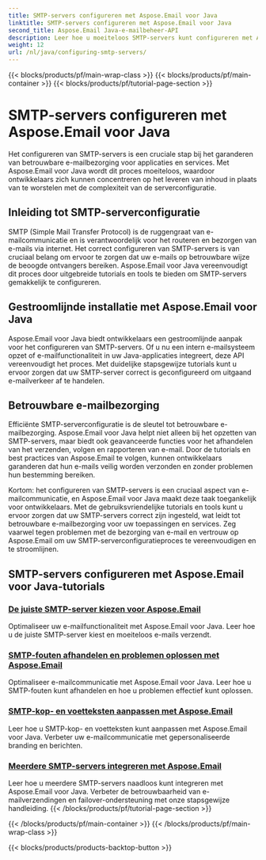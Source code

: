 ```yaml
---
title: SMTP-servers configureren met Aspose.Email voor Java
linktitle: SMTP-servers configureren met Aspose.Email voor Java
second_title: Aspose.Email Java-e-mailbeheer-API
description: Leer hoe u moeiteloos SMTP-servers kunt configureren met Aspose.Email voor Java. Stapsgewijze tutorials voor een naadloze e-mailbezorging.
weight: 12
url: /nl/java/configuring-smtp-servers/
---
```


{{< blocks/products/pf/main-wrap-class >}}
{{< blocks/products/pf/main-container >}}
{{< blocks/products/pf/tutorial-page-section >}}

# SMTP-servers configureren met Aspose.Email voor Java



Het configureren van SMTP-servers is een cruciale stap bij het garanderen van betrouwbare e-mailbezorging voor applicaties en services. Met Aspose.Email voor Java wordt dit proces moeiteloos, waardoor ontwikkelaars zich kunnen concentreren op het leveren van inhoud in plaats van te worstelen met de complexiteit van de serverconfiguratie.

## Inleiding tot SMTP-serverconfiguratie

SMTP (Simple Mail Transfer Protocol) is de ruggengraat van e-mailcommunicatie en is verantwoordelijk voor het routeren en bezorgen van e-mails via internet. Het correct configureren van SMTP-servers is van cruciaal belang om ervoor te zorgen dat uw e-mails op betrouwbare wijze de beoogde ontvangers bereiken. Aspose.Email voor Java vereenvoudigt dit proces door uitgebreide tutorials en tools te bieden om SMTP-servers gemakkelijk te configureren.

## Gestroomlijnde installatie met Aspose.Email voor Java

Aspose.Email voor Java biedt ontwikkelaars een gestroomlijnde aanpak voor het configureren van SMTP-servers. Of u nu een intern e-mailsysteem opzet of e-mailfunctionaliteit in uw Java-applicaties integreert, deze API vereenvoudigt het proces. Met duidelijke stapsgewijze tutorials kunt u ervoor zorgen dat uw SMTP-server correct is geconfigureerd om uitgaand e-mailverkeer af te handelen.

## Betrouwbare e-mailbezorging

Efficiënte SMTP-serverconfiguratie is de sleutel tot betrouwbare e-mailbezorging. Aspose.Email voor Java helpt niet alleen bij het opzetten van SMTP-servers, maar biedt ook geavanceerde functies voor het afhandelen van het verzenden, volgen en rapporteren van e-mail. Door de tutorials en best practices van Aspose.Email te volgen, kunnen ontwikkelaars garanderen dat hun e-mails veilig worden verzonden en zonder problemen hun bestemming bereiken.

Kortom: het configureren van SMTP-servers is een cruciaal aspect van e-mailcommunicatie, en Aspose.Email voor Java maakt deze taak toegankelijk voor ontwikkelaars. Met de gebruiksvriendelijke tutorials en tools kunt u ervoor zorgen dat uw SMTP-servers correct zijn ingesteld, wat leidt tot betrouwbare e-mailbezorging voor uw toepassingen en services. Zeg vaarwel tegen problemen met de bezorging van e-mail en vertrouw op Aspose.Email om uw SMTP-serverconfiguratieproces te vereenvoudigen en te stroomlijnen.

## SMTP-servers configureren met Aspose.Email voor Java-tutorials
### [De juiste SMTP-server kiezen voor Aspose.Email](./choosing-the-right-smtp-server/)
Optimaliseer uw e-mailfunctionaliteit met Aspose.Email voor Java. Leer hoe u de juiste SMTP-server kiest en moeiteloos e-mails verzendt.
### [SMTP-fouten afhandelen en problemen oplossen met Aspose.Email](./handling-smtp-errors-and-troubleshooting/)
Optimaliseer e-mailcommunicatie met Aspose.Email voor Java. Leer hoe u SMTP-fouten kunt afhandelen en hoe u problemen effectief kunt oplossen.
### [SMTP-kop- en voetteksten aanpassen met Aspose.Email](./customizing-smtp-headers-and-footers/)
Leer hoe u SMTP-kop- en voetteksten kunt aanpassen met Aspose.Email voor Java. Verbeter uw e-mailcommunicatie met gepersonaliseerde branding en berichten.
### [Meerdere SMTP-servers integreren met Aspose.Email](./integrating-multiple-smtp-servers/)
Leer hoe u meerdere SMTP-servers naadloos kunt integreren met Aspose.Email voor Java. Verbeter de betrouwbaarheid van e-mailverzendingen en failover-ondersteuning met onze stapsgewijze handleiding.
{{< /blocks/products/pf/tutorial-page-section >}}

{{< /blocks/products/pf/main-container >}}
{{< /blocks/products/pf/main-wrap-class >}}

{{< blocks/products/products-backtop-button >}}
